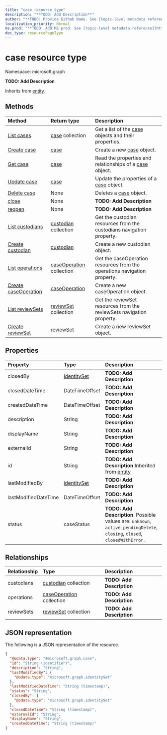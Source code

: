 ```yaml
---
title: "case resource type"
description: "**TODO: Add Description**"
author: "**TODO: Provide Github Name. See [topic-level metadata reference](https://msgo.azurewebsites.net/add/document/guidelines/metadata.html#topic-level-metadata)**"
localization_priority: Normal
ms.prod: "**TODO: Add MS prod. See [topic-level metadata reference](https://msgo.azurewebsites.net/add/document/guidelines/metadata.html#topic-level-metadata)**"
doc_type: resourcePageType
---
```


# case resource type

Namespace: microsoft.graph

**TODO: Add Description**


Inherits from [entity](../resources/entity.md).

## Methods
|Method|Return type|Description|
|:---|:---|:---|
|[List cases](../api/case-list.md)|[case](../resources/case.md) collection|Get a list of the [case](../resources/case.md) objects and their properties.|
|[Create case](../api/case-create.md)|[case](../resources/case.md)|Create a new [case](../resources/case.md) object.|
|[Get case](../api/case-get.md)|[case](../resources/case.md)|Read the properties and relationships of a [case](../resources/case.md) object.|
|[Update case](../api/case-update.md)|[case](../resources/case.md)|Update the properties of a [case](../resources/case.md) object.|
|[Delete case](../api/case-delete.md)|None|Deletes a [case](../resources/case.md) object.|
|[close](../api/case-close.md)|None|**TODO: Add Description**|
|[reopen](../api/case-reopen.md)|None|**TODO: Add Description**|
|[List custodians](../api/case-list-custodians.md)|[custodian](../resources/custodian.md) collection|Get the custodian resources from the custodians navigation property.|
|[Create custodian](../api/case-post-custodians.md)|[custodian](../resources/custodian.md)|Create a new custodian object.|
|[List operations](../api/case-list-operations.md)|[caseOperation](../resources/caseoperation.md) collection|Get the caseOperation resources from the operations navigation property.|
|[Create caseOperation](../api/case-post-operations.md)|[caseOperation](../resources/caseoperation.md)|Create a new caseOperation object.|
|[List reviewSets](../api/case-list-reviewsets.md)|[reviewSet](../resources/reviewset.md) collection|Get the reviewSet resources from the reviewSets navigation property.|
|[Create reviewSet](../api/case-post-reviewsets.md)|[reviewSet](../resources/reviewset.md)|Create a new reviewSet object.|

## Properties
|Property|Type|Description|
|:---|:---|:---|
|closedBy|[identitySet](../resources/identityset.md)|**TODO: Add Description**|
|closedDateTime|DateTimeOffset|**TODO: Add Description**|
|createdDateTime|DateTimeOffset|**TODO: Add Description**|
|description|String|**TODO: Add Description**|
|displayName|String|**TODO: Add Description**|
|externalId|String|**TODO: Add Description**|
|id|String|**TODO: Add Description** Inherited from [entity](../resources/entity.md)|
|lastModifiedBy|[identitySet](../resources/identityset.md)|**TODO: Add Description**|
|lastModifiedDateTime|DateTimeOffset|**TODO: Add Description**|
|status|caseStatus|**TODO: Add Description**. Possible values are: `unknown`, `active`, `pendingDelete`, `closing`, `closed`, `closedWithError`.|

## Relationships
|Relationship|Type|Description|
|:---|:---|:---|
|custodians|[custodian](../resources/custodian.md) collection|**TODO: Add Description**|
|operations|[caseOperation](../resources/caseoperation.md) collection|**TODO: Add Description**|
|reviewSets|[reviewSet](../resources/reviewset.md) collection|**TODO: Add Description**|

## JSON representation
The following is a JSON representation of the resource.
<!-- {
  "blockType": "resource",
  "keyProperty": "id",
  "@odata.type": "microsoft.graph.case",
  "baseType": "microsoft.graph.entity",
  "openType": false
}
-->
``` json
{
  "@odata.type": "#microsoft.graph.case",
  "id": "String (identifier)",
  "description": "String",
  "lastModifiedBy": {
    "@odata.type": "microsoft.graph.identitySet"
  },
  "lastModifiedDateTime": "String (timestamp)",
  "status": "String",
  "closedBy": {
    "@odata.type": "microsoft.graph.identitySet"
  },
  "closedDateTime": "String (timestamp)",
  "externalId": "String",
  "displayName": "String",
  "createdDateTime": "String (timestamp)"
}
```

